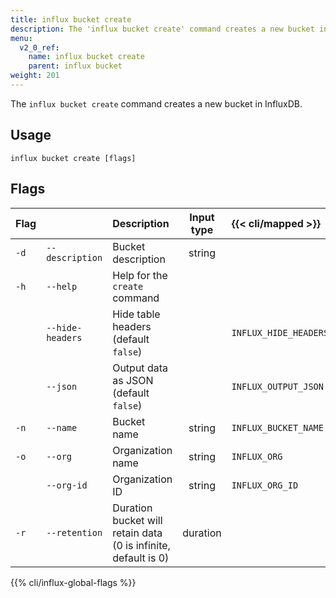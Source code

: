 ```yaml
---
title: influx bucket create
description: The 'influx bucket create' command creates a new bucket in InfluxDB.
menu:
  v2_0_ref:
    name: influx bucket create
    parent: influx bucket
weight: 201
---
```


The `influx bucket create` command creates a new bucket in InfluxDB.

## Usage
```
influx bucket create [flags]
```

## Flags
| Flag |                  | Description                                                    | Input type  | {{< cli/mapped >}}    |
|:---- |:---              |:-----------                                                    |:----------: |:------------------    |
| `-d` | `--description`  | Bucket description                                             | string      |                       |
| `-h` | `--help`         | Help for the `create` command                                  |             |                       |
|      | `--hide-headers` | Hide table headers (default `false`)                           |             | `INFLUX_HIDE_HEADERS` |
|      | `--json`         | Output data as JSON (default `false`)                          |             | `INFLUX_OUTPUT_JSON`  |
| `-n` | `--name`         | Bucket name                                                    | string      | `INFLUX_BUCKET_NAME`  |
| `-o` | `--org`          | Organization name                                              | string      | `INFLUX_ORG`          |
|      | `--org-id`       | Organization ID                                                | string      | `INFLUX_ORG_ID`       |
| `-r` | `--retention`    | Duration bucket will retain data (0 is infinite, default is 0) | duration    |                       |

{{% cli/influx-global-flags %}}
